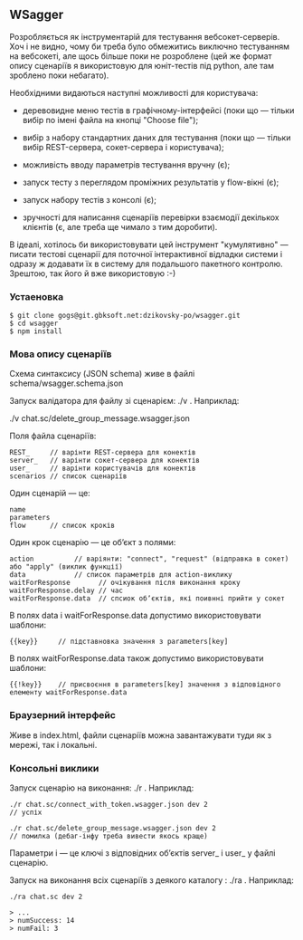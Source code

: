 ## WSagger 

Розробляється як інструментарій для тестування вебсокет-серверів. Хоч і не видно, чому би треба було обмежитись виключно тестуванням на вебсокеті, але щось більше поки не розроблене (цей же формат опису сценаріїв я використовую для юніт-тестів під python, але там зроблено поки небагато).
   

Необхідними видаються наступні можливості для користувача:

* деревовидне меню тестів в графічному-інтерфейсі (поки що — тільки вибір по імені файла на кнопці "Choose file");

* вибір з набору стандартних даних для тестування (поки що — тільки вибір REST-сервера, сокет-сервера і користувача);

* можливість вводу параметрів тестування вручну (є);

* запуск тесту з переглядом проміжних результатів у flow-вікні (є);

* запуск набору тестів з консолі (є);

* зручності для написання сценаріїв перевірки взаємодії декількох клієнтів (є, але треба ще чимало з тим доробити).
   
В ідеалі, хотілось би використовувати цей інструмент "кумулятивно" — писати тестові сценарії для поточної інтерактивної відладки системи і одразу ж додавати їх в систему для подальшого пакетного контролю. Зрештою, так його й вже використовую :-)


### Устаеновка

    $ git clone gogs@git.gbksoft.net:dzikovsky-po/wsagger.git
    $ cd wsagger
    $ npm install


### Мова опису сценаріїв

Схема синтаксису (JSON schema) живе в файлі schema/wsagger.schema.json

Запуск валідатора для файлу зі сценарієм: ./v <filename>. Наприклад:

./v chat.sc/delete_group_message.wsagger.json   

Поля файла сценаріїв:
 
    REST_     // варінти REST-сервера для конектів
    server_   // варінти сокет-сервера для конектів
    user_     // варінти користувачів для конектів
    scenarios // список сценаріїв
    

Один сценарій — це: 

    name
    parameters
    flow      // список кроків


Один крок сценарію — це обʼєкт з полями:

    action          // варіянти: "connect", "request" (відправка в сокет) або "apply" (виклик функції)
    data            // список параметрів для action-виклику
    waitForResponse       // очікування після виконання кроку
    waitForResponse.delay // час
    waitForResponse.data  // спсиок обʼєктів, які поивнні прийти у сокет

В полях data і waitForResponse.data допустимо використовувати шаблони:

    {{key}}     // підставновка значення з parameters[key]

В полях waitForResponse.data також допустимо використовувати шаблони:
    
    {{!key}}    // присвоєння в parameters[key] значення з відповідного елементу waitForResponse.data


### Браузерний інтерфейс

Живе в index.html, файли сценаріїв можна завантажувати туди як з мережі, так і локальні.


### Консольні виклики

Запуск сценарію на виконання: ./r <filename> <server> <user>. Наприклад:

    ./r chat.sc/connect_with_token.wsagger.json dev 2   
    // успіх 
    
    ./r chat.sc/delete_group_message.wsagger.json dev 2 
    // помилка (дебаг-інфу треба вивести якось краще)

Параметри <server> і <user> — це ключі з відповідних обʼєктів server_ і user_ у файлі сценарію.

Запуск на виконання всіх сценаріїв з деякого каталогу : ./ra <dirname> <server> <user>. Наприклад:

    ./ra chat.sc dev 2

    > ...   
    > numSuccess: 14   
    > numFail: 3   



